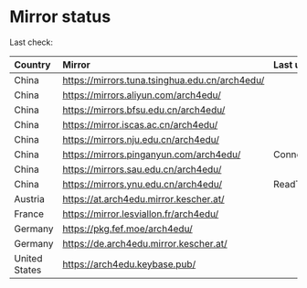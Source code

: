 <script src="./time.js"></script>
# Mirror status
Last check: <script type="text/javascript">localize(1671484666.6403353);</script>

|Country|Mirror|Last update|
|:------|:-----|:----------|
|China|https://mirrors.tuna.tsinghua.edu.cn/arch4edu/|<script type="text/javascript">localize(1671431822);</script>|
|China|https://mirrors.aliyun.com/arch4edu/|<script type="text/javascript">localize(1671431822);</script>|
|China|https://mirrors.bfsu.edu.cn/arch4edu/|<script type="text/javascript">localize(1671431822);</script>|
|China|https://mirror.iscas.ac.cn/arch4edu/|<script type="text/javascript">localize(1671474916);</script>|
|China|https://mirrors.nju.edu.cn/arch4edu/|<script type="text/javascript">localize(1671431822);</script>|
|China|https://mirrors.pinganyun.com/arch4edu/|ConnectTimeout|
|China|https://mirrors.sau.edu.cn/arch4edu/|<script type="text/javascript">localize(1671258899);</script>|
|China|https://mirrors.ynu.edu.cn/arch4edu/|ReadTimeout|
|Austria|https://at.arch4edu.mirror.kescher.at/|<script type="text/javascript">localize(1671431822);</script>|
|France|https://mirror.lesviallon.fr/arch4edu/|<script type="text/javascript">localize(1671431822);</script>|
|Germany|https://pkg.fef.moe/arch4edu/|<script type="text/javascript">localize(1671431822);</script>|
|Germany|https://de.arch4edu.mirror.kescher.at/|<script type="text/javascript">localize(1671431822);</script>|
|United States|https://arch4edu.keybase.pub/|<script type="text/javascript">localize(1671431822);</script>|

<script src="./tablefilter/tablefilter.js"></script>
<script src="./table.js"></script>